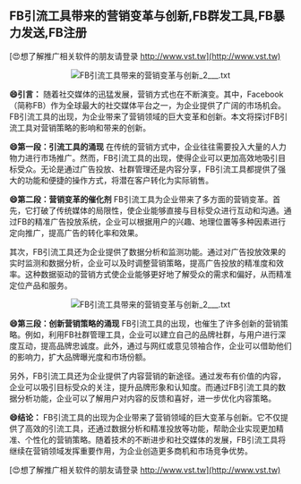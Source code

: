 ## **FB引流工具带来的营销变革与创新,FB群发工具,FB暴力发送,FB注册**

[😍想了解推广相关软件的朋友请登录 http://www.vst.tw](http://www.vst.tw)

 <center><img src="https://vst.tw/MP4/tuiguang/png/3.png" alt="FB引流工具带来的营销变革与创新_2___.txt"></center>

**😄引言：**
随着社交媒体的迅猛发展，营销方式也在不断演变。其中，Facebook（简称FB）作为全球最大的社交媒体平台之一，为企业提供了广阔的市场机会。FB引流工具的出现，为企业带来了营销领域的巨大变革和创新。本文将探讨FB引流工具对营销策略的影响和带来的创新。

**😄第一段：引流工具的涌现**
在传统的营销方式中，企业往往需要投入大量的人力物力进行市场推广。然而，FB引流工具的出现，使得企业可以更加高效地吸引目标受众。无论是通过广告投放、社群管理还是内容分享，FB引流工具都提供了强大的功能和便捷的操作方式，将潜在客户转化为实际销售。

**😄第二段：营销变革的催化剂**
FB引流工具为企业带来了多方面的营销变革。首先，它打破了传统媒体的局限性，使企业能够直接与目标受众进行互动和沟通。通过FB的精准广告投放系统，企业可以根据用户的兴趣、地理位置等多种因素进行定向推广，提高广告的转化率和效果。

其次，FB引流工具还为企业提供了数据分析和监测功能。通过对广告投放效果的实时监测和数据分析，企业可以及时调整营销策略，提高广告投放的精准度和效率。这种数据驱动的营销方式使企业能够更好地了解受众的需求和偏好，从而精准定位产品和服务。

 <center><img src="https://vst.tw/MP4/tuiguang/png/0.png" alt="FB引流工具带来的营销变革与创新_2___.txt"></center>

**😄第三段：创新营销策略的涌现**
FB引流工具的出现，也催生了许多创新的营销策略。例如，利用FB社群管理工具，企业可以建立自己的品牌社群，与用户进行深度互动，提高品牌忠诚度。此外，通过与网红或意见领袖合作，企业可以借助他们的影响力，扩大品牌曝光度和市场份额。

另外，FB引流工具还为企业提供了内容营销的新途径。通过发布有价值的内容，企业可以吸引目标受众的关注，提升品牌形象和认知度。而通过FB引流工具的数据分析功能，企业可以了解用户对内容的反馈和喜好，进一步优化内容策略。

**😄结论：**
FB引流工具的出现为企业带来了营销领域的巨大变革与创新。它不仅提供了高效的引流工具，还通过数据分析和精准投放等功能，帮助企业实现更加精准、个性化的营销策略。随着技术的不断进步和社交媒体的发展，FB引流工具将继续在营销领域发挥重要作用，为企业创造更多商机和市场竞争优势。

[😍想了解推广相关软件的朋友请登录 http://www.vst.tw](http://www.vst.tw)



